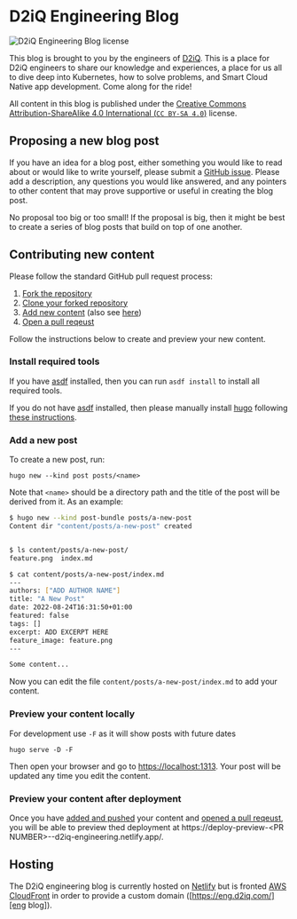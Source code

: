 # D2iQ Engineering Blog

![D2iQ Engineering Blog license](https://img.shields.io/github/license/mesosphere/d2iq-engineering-blog)

This blog is brought to you by the engineers of [D2iQ][d2iq]. This is a place for D2iQ engineers to share our knowledge
and experiences, a place for us all to dive deep into Kubernetes, how to solve problems, and Smart Cloud Native app
development. Come along for the ride!

All content in this blog is published under the
[Creative Commons Attribution-ShareAlike 4.0 International (`CC BY-SA 4.0`)][CC BY-SA 4.0] license.

## Proposing a new blog post

If you have an idea for a blog post, either something you would like to read about or would like to write yourself,
please submit a [GitHub issue][issues]. Please add a description, any questions you would like answered, and any
pointers to other content that may prove supportive or useful in creating the blog post.

No proposal too big or too small! If the proposal is big, then it might be best to create a series of blog posts that
build on top of one another.

## Contributing new content

Please follow the standard GitHub pull request process:

1. [Fork the repository][forking]
1. [Clone your forked repository][cloning a fork]
1. [Add new content][add content] (also see [here](#add-a-new-post))
1. [Open a pull reqeust][open pr]

Follow the instructions below to create and preview your new content.

### Install required tools

If you have [asdf][asdf] installed, then you can run `asdf install` to install all required tools.

If you do not have [asdf][asdf] installed, then please manually install [hugo][hugo] following
[these instructions][hugo install].

### Add a new post

To create a new post, run:

```shell
hugo new --kind post posts/<name>
```

Note that `<name>` should be a directory path and the title of the post will be derived from it. As an example:

```bash
$ hugo new --kind post-bundle posts/a-new-post
Content dir "content/posts/a-new-post" created


$ ls content/posts/a-new-post/
feature.png  index.md

$ cat content/posts/a-new-post/index.md
---
authors: ["ADD AUTHOR NAME"]
title: "A New Post"
date: 2022-08-24T16:31:50+01:00
featured: false
tags: []
excerpt: ADD EXCERPT HERE
feature_image: feature.png
---

Some content...
```

Now you can edit the file `content/posts/a-new-post/index.md` to add your content.

### Preview your content locally

For development use `-F` as it will show posts with future dates

```shell
hugo serve -D -F
```

Then open your browser and go to [https://localhost:1313](https://localhost:1313). Your post will be updated any time
you edit the content.

### Preview your content after deployment

Once you have [added and pushed][add content] your content and [opened a pull reqeust][open pr], you will be able to
preview thed deployment at
https://deploy-preview-\<PR NUMBER>--d2iq-engineering.netlify.app/.

## Hosting

The D2iQ engineering blog is currently hosted on [Netlify][netlify] but is fronted [AWS CloudFront][cloudfront] in order to provide a custom domain ([https://eng.d2iq.com/][eng blog]).

[CC BY-SA 4.0]: https://creativecommons.org/licenses/by-sa/4.0/
[d2iq]: https://d2iq.com/
[issues]: https://github.com/mesosphere/d2iq-engineering-blog/issues/
[forking]: https://docs.github.com/en/get-started/quickstart/contributing-to-projects#forking-a-repository
[cloning a fork]: https://docs.github.com/en/get-started/quickstart/contributing-to-projects#cloning-a-fork
[add content]: https://docs.github.com/en/get-started/quickstart/contributing-to-projects#making-and-pushing-changes
[open pr]: https://docs.github.com/en/get-started/quickstart/contributing-to-projects#making-a-pull-request
[asdf]: https://asdf-vm.com/
[hugo]: https://gohugo.io/
[hugo install]: https://gohugo.io/getting-started/installing
[netlify]: https://netlify.com/
[cloudfront]: https://aws.amazon.com/cloudfront/
[eng blog]: https://eng.d2iq.com/
